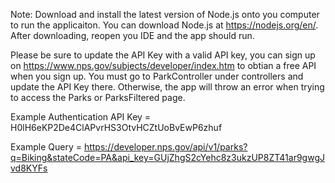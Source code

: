 ﻿
Note: Download and install the latest version of Node.js onto you computer to run the applicaiton. You can download Node.js at https://nodejs.org/en/. After downloading, reopen you IDE and the app should run.


Please be sure to update the API Key with a valid API key, you can sign up on https://www.nps.gov/subjects/developer/index.htm to obtian a free API when you sign up.
You must go to ParkController under controllers and update the API Key there. Otherwise, the app will throw an error when trying to access the Parks or ParksFiltered page.

Example Authentication API Key = H0lH6eKP2De4ClAPvrHS3OtvHCZtUoBvEwP6zhuf

Example Query = https://developer.nps.gov/api/v1/parks?q=Biking&stateCode=PA&api_key=GUjZhgS2cYehc8z3ukzUP8ZT41ar9gwgJvd8KYFs